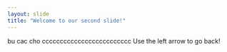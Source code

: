 ```yaml
---
layout: slide
title: "Welcome to our second slide!"
---
```

bu cac cho ccccccccccccccccccccccccc
Use the left arrow to go back!
